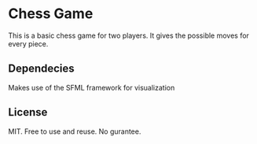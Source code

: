 # Chess Game

This is a basic chess game for two players. It gives the possible moves for every piece.

## Dependecies

Makes use of the SFML framework for visualization

## License

MIT. Free to use and reuse. No gurantee.
